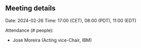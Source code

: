 ## Meeting details

Date: 2024-02-26
Time: 17:00 (CET), 08:00 (PDT), 11:00 (EDT)

Attendance (# people):

- Jose Moreira (Acting vice-Chair, IBM)
